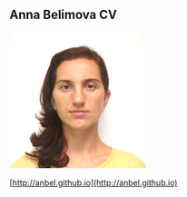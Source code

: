 ## Anna Belimova CV

![Anna Belimova](../pics/anna-belimova.jpg)

[http://anbel.github.io](http://anbel.github.io)

